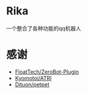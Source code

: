 # Rika
一个整合了各种功能的qq机器人

# 感谢
- [FloatTech/ZeroBot-Plugin](https://github.com/FloatTech/ZeroBot-Plugin)
- [Kyomotoi/ATRI](https://github.com/Kyomotoi/ATRI)
- [Dituon/petpet](https://github.com/Dituon/petpet)